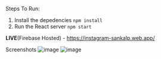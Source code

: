 Steps To Run:
 1. Install the depedencies
```npm install```
2. Run the React server
```npm start```

**LIVE**(Firebase Hosted) - https://instagram-sankalp.web.app/

Screenshots
![image](https://user-images.githubusercontent.com/98668668/174435333-19d79733-f793-4491-9ce0-928e97db12f9.png)
![image](https://user-images.githubusercontent.com/98668668/174435339-71e5f4c7-5abd-4c61-bc84-4db443cc7d44.png)
